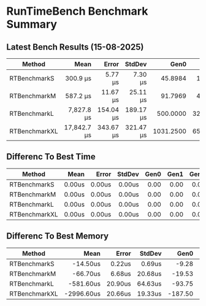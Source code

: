 # RunTimeBench Benchmark Summary

## Latest Bench Results (15-08-2025)

|Method|Mean|Error|StdDev|Gen0|Gen1|Gen2|Allocated|
|----------------------- |----------:|---------:|---------:|---------:|--------:|-----------:|-----------:|
|RTBenchmarkS|300.9 μs|5.77 μs|7.30 μs|45.8984|15.1367|0.0000|750.41 KB|
|RTBenchmarkM|587.2 μs|11.67 μs|25.11 μs|91.7969|41.0156|0.0000|1515.7 KB|
|RTBenchmarkL|7,827.8 μs|154.04 μs|189.17 μs|500.0000|328.1250|93.7500|7448.63 KB|
|RTBenchmarkXL|17,842.7 μs|343.67 μs|321.47 μs|1031.2500|656.2500|218.7500|14892.79 KB|

## Differenc To Best Time

|Method|Mean|Error|StdDev|Gen0|Gen1|Gen2|Allocated|
|----------------------- |----------:|---------:|---------:|---------:|--------:|-----------:|-----------:|
|RTBenchmarkS|0.00us|0.00us|0.00us|0.00|0.00|0.00|0.00KB|
|RTBenchmarkM|0.00us|0.00us|0.00us|0.00|0.00|0.00|0.00KB|
|RTBenchmarkL|0.00us|0.00us|0.00us|0.00|0.00|0.00|0.00KB|
|RTBenchmarkXL|0.00us|0.00us|0.00us|0.00|0.00|0.00|0.00KB|

## Differenc To Best Memory

|Method|Mean|Error|StdDev|Gen0|Gen1|Gen2|Allocated|
|----------------------- |----------:|---------:|---------:|---------:|--------:|-----------:|-----------:|
|RTBenchmarkS|-14.50us|0.22us|0.69us|-9.28|-6.35|0.00|-151.92KB|
|RTBenchmarkM|-66.70us|6.68us|20.68us|-19.53|-11.72|0.00|-308.50KB|
|RTBenchmarkL|-581.60us|20.90us|64.63us|-93.75|0.00|0.00|-1547.58KB|
|RTBenchmarkXL|-2996.60us|20.66us|19.33us|-187.50|-93.75|0.00|-3094.53KB|
